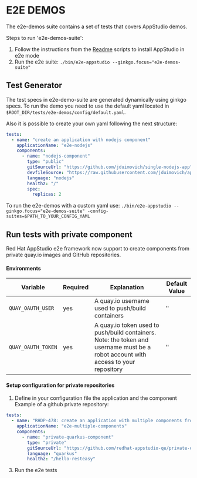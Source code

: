 # E2E DEMOS

The e2e-demos suite contains a set of tests that covers AppStudio demos.

Steps to run 'e2e-demos-suite':

1) Follow the instructions from the [Readme](../../docs/Installation.md) scripts to install AppStudio in e2e mode
2) Run the e2e suite: `./bin/e2e-appstudio --ginkgo.focus="e2e-demos-suite"`

## Test Generator

The test specs in e2e-demo-suite are generated dynamically using ginkgo specs. To run the demo you need to use the default
yaml located in `$ROOT_DIR/tests/e2e-demos/config/default.yaml`.

Also it is possible to create your own yaml following the next structure:

```yaml
tests: 
  - name: "create an application with nodejs component"
    applicationName: "e2e-nodejs"
    components:
      - name: "nodejs-component"
        type: "public"
        gitSourceUrl: "https://github.com/jduimovich/single-nodejs-app"
        devfileSource: "https://raw.githubusercontent.com/jduimovich/appstudio-e2e-demos/main/demos/single-nodejs-app/devfiles/devfile.yaml"
        language: "nodejs"
        healthz: "/"
        spec:
          replicas: 2
```

To run the e2e-demos with a custom yaml use: `./bin/e2e-appstudio --ginkgo.focus="e2e-demos-suite" -config-suites=$PATH_TO_YOUR_CONFIG_YAML`

## Run tests with private component

Red Hat AppStudio e2e framework now support to create components from private quay.io images and GitHub repositories.

#### Environments

| Variable | Required | Explanation | Default Value |
|---|---|---|---|
| `QUAY_OAUTH_USER` | yes | A quay.io username used to push/build containers  | ''  |
| `QUAY_OAUTH_TOKEN` | yes | A quay.io token used to push/build containers. Note: the token and username must be a robot account with access to your repository | '' |

#### Setup configuration for private repositories

1. Define in your configuration file the application and the component
Example of a github private repository:

```yaml
tests: 
  - name: "RHDP-478: create an application with multiple components from private and public repositories"
    applicationName: "e2e-multiple-components"
    components:
      - name: "private-quarkus-component"
        type: "private"
        gitSourceUrl: "https://github.com/redhat-appstudio-qe/private-quarkus-devfile-sample"
        language: "quarkus"
        healthz: "/hello-resteasy"
```

3. Run the e2e tests
